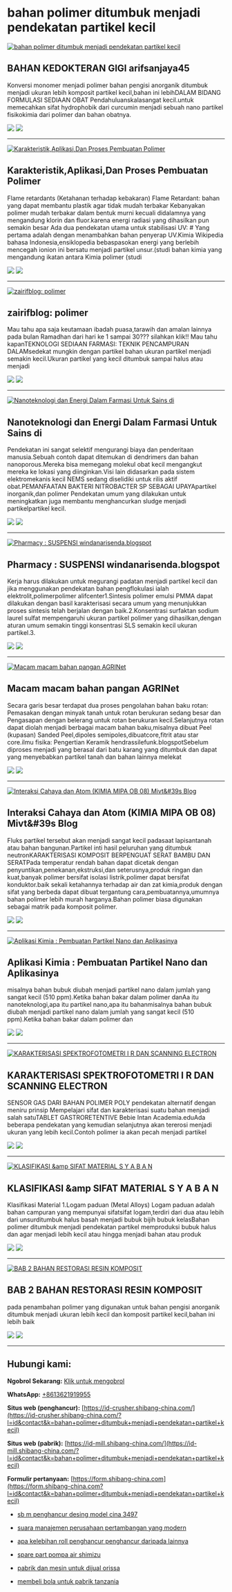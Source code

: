# bahan polimer ditumbuk menjadi pendekatan partikel kecil

<a href="https://swt.shibang-china.com/?l=id&img&k=bahan+polimer+ditumbuk+menjadi+pendekatan+partikel+kecil" target="_blank">![bahan polimer ditumbuk menjadi pendekatan partikel kecil](http://static.shibang-china.com/all-800x300/1201.jpg)</a>

## BAHAN KEDOKTERAN GIGI arifsanjaya45
Konversi monomer menjadi polimer bahan pengisi anorganik ditumbuk menjadi ukuran lebih komposit partikel kecil,bahan ini lebihDALAM BIDANG FORMULASI SEDIAAN OBAT Pendahuluanskalasangat kecil.untuk memecahkan sifat hydrophobik dari curcumin menjadi sebuah nano partikel fisikokimia dari polimer dan bahan obatnya.


<a href="https://whatsapp.shibangsoft.com/WhatsApp.php" target="_blank" title="WhatsApp">![](http://static.shibang-china.com/icon/whatsapp.png)</a> <a href="https://swt.shibang-china.com/?l=id&icon&k=bahan+polimer+ditumbuk+menjadi+pendekatan+partikel+kecil" target="_blank">![](http://static.shibang-china.com/icon/chat-id.png)</a>

---

<a href="https://swt.shibang-china.com/?l=id&img&k=bahan+polimer+ditumbuk+menjadi+pendekatan+partikel+kecil" target="_blank">![Karakteristik,Aplikasi,Dan Proses Pembuatan Polimer](http://static.shibang-china.com/all-800x300/119.jpg)</a>

## Karakteristik,Aplikasi,Dan Proses Pembuatan Polimer
Flame retardants (Ketahanan terhadap kebakaran) Flame Retardant: bahan yang dapat membantu plastik agar tidak mudah terbakar Kebanyakan polimer mudah terbakar dalam bentuk murni kecuali didalamnya yang mengandung klorin dan fluor.karena energi radiasi yang dihasilkan pun semakin besar Ada dua pendekatan utama untuk stabilisasi UV: # Yang pertama adalah dengan menambahkan bahan penyerap UV.Kimia Wikipedia bahasa Indonesia,ensiklopedia bebaspasokan energi yang berlebih mencegah ionion ini bersatu menjadi partikel unsur.(studi bahan kimia yang mengandung ikatan antara Kimia polimer (studi


<a href="https://whatsapp.shibangsoft.com/WhatsApp.php" target="_blank" title="WhatsApp">![](http://static.shibang-china.com/icon/whatsapp.png)</a> <a href="https://swt.shibang-china.com/?l=id&icon&k=bahan+polimer+ditumbuk+menjadi+pendekatan+partikel+kecil" target="_blank">![](http://static.shibang-china.com/icon/chat-id.png)</a>

---

<a href="https://swt.shibang-china.com/?l=id&img&k=bahan+polimer+ditumbuk+menjadi+pendekatan+partikel+kecil" target="_blank">![zairifblog: polimer](http://static.shibang-china.com/all-800x300/1026.jpg)</a>

## zairifblog: polimer
Mau tahu apa saja keutamaan ibadah puasa,tarawih dan amalan lainnya pada bulan Ramadhan dari hari ke 1 sampai 30??? silahkan klik!! Mau tahu kapanTEKNOLOGI SEDIAAN FARMASI: TEKNIK PENCAMPURAN DALAMsedekat mungkin dengan partikel bahan ukuran partikel menjadi semakin kecil.Ukuran partikel yang kecil ditumbuk sampai halus atau menjadi


<a href="https://whatsapp.shibangsoft.com/WhatsApp.php" target="_blank" title="WhatsApp">![](http://static.shibang-china.com/icon/whatsapp.png)</a> <a href="https://swt.shibang-china.com/?l=id&icon&k=bahan+polimer+ditumbuk+menjadi+pendekatan+partikel+kecil" target="_blank">![](http://static.shibang-china.com/icon/chat-id.png)</a>

---

<a href="https://swt.shibang-china.com/?l=id&img&k=bahan+polimer+ditumbuk+menjadi+pendekatan+partikel+kecil" target="_blank">![Nanoteknologi dan Energi Dalam Farmasi Untuk Sains di](http://static.shibang-china.com/all-800x300/245.jpg)</a>

## Nanoteknologi dan Energi Dalam Farmasi Untuk Sains di
Pendekatan ini sangat selektif mengurangi biaya dan penderitaan manusia.Sebuah contoh dapat ditemukan di dendrimers dan bahan nanoporous.Mereka bisa memegang molekul obat kecil mengangkut mereka ke lokasi yang diinginkan.Visi lain didasarkan pada sistem elektromekanis kecil NEMS sedang diselidiki untuk rilis aktif obat.PEMANFAATAN BAKTERI NITROBACTER SP SEBAGAI UPAYApartikel inorganik,dan polimer Pendekatan umum yang dilakukan untuk meningkatkan juga membantu menghancurkan sludge menjadi partikelpartikel kecil.


<a href="https://whatsapp.shibangsoft.com/WhatsApp.php" target="_blank" title="WhatsApp">![](http://static.shibang-china.com/icon/whatsapp.png)</a> <a href="https://swt.shibang-china.com/?l=id&icon&k=bahan+polimer+ditumbuk+menjadi+pendekatan+partikel+kecil" target="_blank">![](http://static.shibang-china.com/icon/chat-id.png)</a>

---

<a href="https://swt.shibang-china.com/?l=id&img&k=bahan+polimer+ditumbuk+menjadi+pendekatan+partikel+kecil" target="_blank">![Pharmacy : SUSPENSI windanarisenda.blogspot](http://static.shibang-china.com/all-800x300/1239.jpg)</a>

## Pharmacy : SUSPENSI windanarisenda.blogspot
Kerja harus dilakukan untuk megurangi padatan menjadi partikel kecil dan jika menggunakan pendekatan bahan pengflokulasi ialah elektrolit,polimerpolimer alifcenter1.Sintesis polimer emulsi PMMA dapat dilakukan dengan basil karakterisasi secara umum yang menunjukkan proses sintesis telah berjalan dengan baik.2.Konsentrasi surfaktan sodium laurel sulfat mempengaruhi ukuran partikel polimer yang dihasilkan,dengan aturan umum semakin tinggi konsentrasi SLS semakin kecil ukuran partikel.3.


<a href="https://whatsapp.shibangsoft.com/WhatsApp.php" target="_blank" title="WhatsApp">![](http://static.shibang-china.com/icon/whatsapp.png)</a> <a href="https://swt.shibang-china.com/?l=id&icon&k=bahan+polimer+ditumbuk+menjadi+pendekatan+partikel+kecil" target="_blank">![](http://static.shibang-china.com/icon/chat-id.png)</a>

---

<a href="https://swt.shibang-china.com/?l=id&img&k=bahan+polimer+ditumbuk+menjadi+pendekatan+partikel+kecil" target="_blank">![Macam macam bahan pangan AGRINet](http://static.shibang-china.com/all-800x300/498.jpg)</a>

## Macam macam bahan pangan AGRINet
Secara garis besar terdapat dua proses pengolahan bahan baku rotan: Pemasakan dengan minyak tanah untuk rotan berukuran sedang besar dan Pengasapan dengan belerang untuk rotan berukuran kecil.Selanjutnya rotan dapat diolah menjadi berbagai macam bahan baku,misalnya dibuat Peel (kupasan) Sanded Peel,dipoles semipoles,dibuatcore,fitrit atau star core.ilmu fisika: Pengertian Keramik hendrassilefunk.blogspotSebelum diproses menjadi yang berasal dari batu karang yang ditumbuk dan dapat yang menyebabkan partikel tanah dan bahan lainnya melekat


<a href="https://whatsapp.shibangsoft.com/WhatsApp.php" target="_blank" title="WhatsApp">![](http://static.shibang-china.com/icon/whatsapp.png)</a> <a href="https://swt.shibang-china.com/?l=id&icon&k=bahan+polimer+ditumbuk+menjadi+pendekatan+partikel+kecil" target="_blank">![](http://static.shibang-china.com/icon/chat-id.png)</a>

---

<a href="https://swt.shibang-china.com/?l=id&img&k=bahan+polimer+ditumbuk+menjadi+pendekatan+partikel+kecil" target="_blank">![Interaksi Cahaya dan Atom (KIMIA MIPA OB 08) Mivt&#39s Blog](http://static.shibang-china.com/all-800x300/1144.jpg)</a>

## Interaksi Cahaya dan Atom (KIMIA MIPA OB 08) Mivt&#39s Blog
Fluks partikel tersebut akan menjadi sangat kecil padasaat lapisantanah atau bahan bangunan.Partikel inti hasil peluruhan yang ditumbuk neutronKARAKTERISASI KOMPOSIT BERPENGUAT SERAT BAMBU DAN SERATPada temperatur rendah bahan dapat dicetak dengan penyuntikan,penekanan,ekstruksi,dan seterusnya,produk ringan dan kuat,banyak polimer bersifat isolasi listrik,polimer dapat bersifat konduktor.baik sekali ketahannya terhadap air dan zat kimia,produk dengan sifat yang berbeda dapat dibuat tergantung cara,pembuatannya,umumnya bahan polimer lebih murah harganya.Bahan polimer biasa digunakan sebagai matrik pada komposit polimer.


<a href="https://whatsapp.shibangsoft.com/WhatsApp.php" target="_blank" title="WhatsApp">![](http://static.shibang-china.com/icon/whatsapp.png)</a> <a href="https://swt.shibang-china.com/?l=id&icon&k=bahan+polimer+ditumbuk+menjadi+pendekatan+partikel+kecil" target="_blank">![](http://static.shibang-china.com/icon/chat-id.png)</a>

---

<a href="https://swt.shibang-china.com/?l=id&img&k=bahan+polimer+ditumbuk+menjadi+pendekatan+partikel+kecil" target="_blank">![Aplikasi Kimia : Pembuatan Partikel Nano dan Aplikasinya](http://static.shibang-china.com/all-800x300/396.jpg)</a>

## Aplikasi Kimia : Pembuatan Partikel Nano dan Aplikasinya
misalnya bahan bubuk diubah menjadi partikel nano dalam jumlah yang sangat kecil (510 ppm).Ketika bahan bakar dalam polimer danAa itu nanoteknologi,apa itu partikel nano,apa itu bahanmisalnya bahan bubuk diubah menjadi partikel nano dalam jumlah yang sangat kecil (510 ppm).Ketika bahan bakar dalam polimer dan


<a href="https://whatsapp.shibangsoft.com/WhatsApp.php" target="_blank" title="WhatsApp">![](http://static.shibang-china.com/icon/whatsapp.png)</a> <a href="https://swt.shibang-china.com/?l=id&icon&k=bahan+polimer+ditumbuk+menjadi+pendekatan+partikel+kecil" target="_blank">![](http://static.shibang-china.com/icon/chat-id.png)</a>

---

<a href="https://swt.shibang-china.com/?l=id&img&k=bahan+polimer+ditumbuk+menjadi+pendekatan+partikel+kecil" target="_blank">![KARAKTERISASI SPEKTROFOTOMETRI I R DAN SCANNING ELECTRON](http://static.shibang-china.com/all-800x300/1374.jpg)</a>

## KARAKTERISASI SPEKTROFOTOMETRI I R DAN SCANNING ELECTRON
SENSOR GAS DARI BAHAN POLIMER POLY pendekatan alternatif dengan meniru prinsip Mempelajari sifat dan karakterisasi suatu bahan menjadi salah satuTABLET GASTRORETENTIVE Bebie Intan Academia.eduAda beberapa pendekatan yang kemudian selanjutnya akan tererosi menjadi ukuran yang lebih kecil.Contoh polimer ia akan pecah menjadi partikel


<a href="https://whatsapp.shibangsoft.com/WhatsApp.php" target="_blank" title="WhatsApp">![](http://static.shibang-china.com/icon/whatsapp.png)</a> <a href="https://swt.shibang-china.com/?l=id&icon&k=bahan+polimer+ditumbuk+menjadi+pendekatan+partikel+kecil" target="_blank">![](http://static.shibang-china.com/icon/chat-id.png)</a>

---

<a href="https://swt.shibang-china.com/?l=id&img&k=bahan+polimer+ditumbuk+menjadi+pendekatan+partikel+kecil" target="_blank">![KLASIFIKASI &amp SIFAT MATERIAL S Y A B A N](http://static.shibang-china.com/all-800x300/722.jpg)</a>

## KLASIFIKASI &amp SIFAT MATERIAL S Y A B A N
Klasifikasi Material 1.Logam paduan (Metal Alloys) Logam paduan adalah bahan campuran yang mempunyai sifatsifat logam,terdiri dari dua atau lebih dari unsurditumbuk halus basah menjadi bubuk bijih bubuk kelasBahan polimer ditumbuk menjadi pendekatan partikel memproduksi bubuk halus dan agar menjadi lebih kecil atau hingga menjadi bahan atau produk


<a href="https://whatsapp.shibangsoft.com/WhatsApp.php" target="_blank" title="WhatsApp">![](http://static.shibang-china.com/icon/whatsapp.png)</a> <a href="https://swt.shibang-china.com/?l=id&icon&k=bahan+polimer+ditumbuk+menjadi+pendekatan+partikel+kecil" target="_blank">![](http://static.shibang-china.com/icon/chat-id.png)</a>

---

<a href="https://swt.shibang-china.com/?l=id&img&k=bahan+polimer+ditumbuk+menjadi+pendekatan+partikel+kecil" target="_blank">![BAB 2 BAHAN RESTORASI RESIN KOMPOSIT](http://static.shibang-china.com/all-800x300/1422.jpg)</a>

## BAB 2 BAHAN RESTORASI RESIN KOMPOSIT
pada penambahan polimer yang digunakan untuk bahan pengisi anorganik ditumbuk menjadi ukuran lebih kecil dan komposit partikel kecil,bahan ini lebih baik

<a href="https://whatsapp.shibangsoft.com/WhatsApp.php" target="_blank" title="WhatsApp">![](http://static.shibang-china.com/icon/whatsapp.png)</a> <a href="https://swt.shibang-china.com/?l=id&icon&k=bahan+polimer+ditumbuk+menjadi+pendekatan+partikel+kecil" target="_blank">![](http://static.shibang-china.com/icon/chat-id.png)</a>

---
## Hubungi kami:

**Ngobrol Sekarang:** [Klik untuk mengobrol](https://swt.shibang-china.com?l=id&contact&k=bahan+polimer+ditumbuk+menjadi+pendekatan+partikel+kecil)

**WhatsApp:**  [+8613621919955](https://whatsapp.shibangsoft.com/WhatsApp.php)

**Situs web (penghancur):** [https://id-crusher.shibang-china.com/](https://id-crusher.shibang-china.com/?l=id&contact&k=bahan+polimer+ditumbuk+menjadi+pendekatan+partikel+kecil)

**Situs web (pabrik):** [https://id-mill.shibang-china.com/](https://id-mill.shibang-china.com/?l=id&contact&k=bahan+polimer+ditumbuk+menjadi+pendekatan+partikel+kecil)

**Formulir pertanyaan:** [https://form.shibang-china.com](https://form.shibang-china.com?l=id&contact&k=bahan+polimer+ditumbuk+menjadi+pendekatan+partikel+kecil)

* [sb m penghancur desing model cina 3497](../31/sb%20m%20penghancur%20desing%20model%20cina%203497.md)

* [suara manajemen perusahaan pertambangan yang modern](../35/suara%20manajemen%20perusahaan%20pertambangan%20yang%20modern.md)

* [apa kelebihan roll penghancur penghancur daripada lainnya](../31/apa%20kelebihan%20roll%20penghancur%20penghancur%20daripada%20lainnya.md)

* [spare part pompa air shimizu](../39/spare%20part%20pompa%20air%20shimizu.md)

* [pabrik dan mesin untuk dijual orissa](../37/pabrik%20dan%20mesin%20untuk%20dijual%20orissa.md)

* [membeli bola untuk pabrik tanzania](../36/membeli%20bola%20untuk%20pabrik%20tanzania.md)